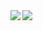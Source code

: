 <a href="https://github.com/zarei-dev/">
  <img align="left" src="https://github-readme-stats.vercel.app/api?username=zarei-dev&show_icons=true&hide=stars&icon_color=0366d6&line_height=30&include_all_commits" />
</a>
<a href="https://github.com/zarei-dev/">
  <img align="left" src="https://github-readme-stats.vercel.app/api/top-langs/?username=zarei-dev" />
</a>
